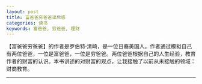 ```yaml
---
layout: post
title: 富爸爸穷爸爸读后感
categories: 读书
keywords: 富爸爸, 穷爸爸, 理财
---
```


【富爸爸穷爸爸】的作者是罗伯特·清崎，是一位日裔美国人。作者通过模拟自己有两位爸爸，一位是富爸爸，一位是穷爸爸。两位爸爸根据自己的人生经验，教育作者的财富的认识。本书讲述的对财富的观点，让我接触了以前从未接触的领域：财商教育。

---

